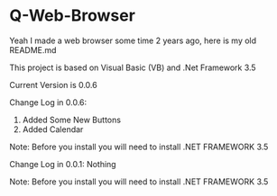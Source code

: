 # Q-Web-Browser

Yeah I made a web browser some time 2 years ago, here is my old README.md

This project is based on Visual Basic (VB) and .Net Framework 3.5

Current Version is 0.0.6

Change Log in 0.0.6:
1. Added Some New Buttons
2. Added Calendar

Note: Before you install you will need to install .NET FRAMEWORK 3.5

Change Log in 0.0.1:
Nothing

Note: Before you install you will need to install .NET FRAMEWORK 3.5
